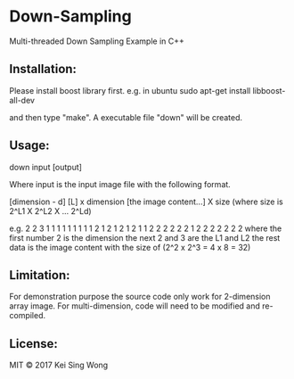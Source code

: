 # Down-Sampling
Multi-threaded Down Sampling Example in C++


## Installation:
Please install boost library first.
e.g. in ubuntu
sudo apt-get install libboost-all-dev

and then type "make".  A executable file "down" will be created.


## Usage:
down input [output]

Where input is the input image file with the following format.

[dimension - d] [L] x dimension [the image content...] X size (where size is 2^L1 X 2^L2 X ... 2^Ld)

e.g. 2 2 3 1 1 1 1 1 1 1 1 1 2 1 2 1 2 1 2 1 1 2 2 2 2 2 2 1 2 2 2 2 2 2 2
where the first number 2 is the dimension
the next 2 and 3 are the L1 and L2
the rest data is the image content with the size of (2^2 x 2^3 = 4 x 8 = 32)


## Limitation:
For demonstration purpose the source code only work for 2-dimension array image.  For multi-dimension, code will need to be modified and re-compiled.

License:
-------
MIT &copy; 2017 Kei Sing Wong
